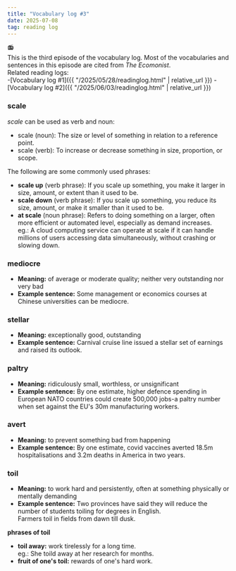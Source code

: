 ```yaml
---
title: "Vocabulary log #3"
date: 2025-07-08
tag: reading log
---
```


:radio: <br>
This is the third episode of the vocabulary log. Most of the vocabularies and sentences in this episode are cited from *The Ecomonist*.<br>
Related reading logs:<br>
-[Vocabulary log #1]({{ "/2025/05/28/readinglog.html" | relative_url }})
-[Vocabulary log #2]({{ "/2025/06/03/readinglog.html" | relative_url }})

### scale
*scale* can be used as verb and noun:<br>
- scale (noun): The size or level of something in relation to a reference point.
- scale (verb): To increase or decrease something in size, proportion, or scope.

The following are some commonly used phrases:<br> 
- **scale up** (verb phrase): If you scale up something, you make it larger in size, amount, or extent than it used to be.
- **scale down** (verb phrase): If you scale up something, you reduce its size, amount, or make it smaller than it used to be. 
- **at scale** (noun phrase): Refers to doing something on a larger, often more efficient or automated level, especially as demand increases.<br>
eg.: A cloud computing service can operate at scale if it can handle millions of users accessing data simultaneously, without crashing or slowing down.

### mediocre
- **Meaning:** of average or moderate quality; neither very outstanding nor very bad<br>
- **Example sentence:** Some management or economics courses at Chinese universities can be mediocre.<br>

### stellar
- **Meaning:** exceptionally good, outstanding<br>
- **Example sentence:** Carnival cruise line issued a stellar set of earnings and raised its outlook.<br>

### paltry
- **Meaning:** ridiculously small, worthless, or unsignificant<br>
- **Example sentence:** By one estimate, higher defence spending in European NATO countries could create 500,000 jobs-a paltry number when set against the EU's 30m manufacturing workers.<br>

### avert
- **Meaning:** to prevent something bad from happening<br>
- **Example sentence:** By one estimate, covid vaccines averted 18.5m hospitalisations and 3.2m deaths in America in two years.<br>

### toil
- **Meaning:** to work hard and persistently, often at something physically or mentally demanding<br>
- **Example sentence:** Two provinces have said they will reduce the number of students toiling for degrees in English.<br>
Farmers toil in fields from dawn till dusk.    

**phrases of toil** <br>
- **toil away:** work tirelessly for a long time.<br>
eg.: She toild away at her research for months.
- **fruit of one's toil:** rewards of one's hard work. 